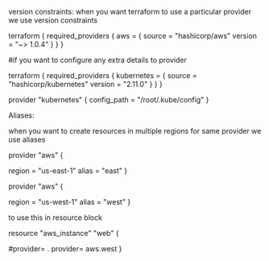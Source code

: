 version constraints:
when you want terraform to use a particular provider we use version constraints

terraform {
  required_providers {
    aws = {
      source  = "hashicorp/aws"
      version = "~> 1.0.4"
    }
  }
}

#if you want to configure any extra details to provider

terraform {
  required_providers {
    kubernetes = {
      source = "hashicorp/kubernetes"
      version = "2.11.0"
    }
  }
}

provider "kubernetes" {
  config_path    = "/root/.kube/config"
}



Aliases:

when you want to create resources in multiple regions for same provider we use aliases

provider "aws" {

  region = "us-east-1"
  alias = "east"
}


provider "aws" {

  region = "us-west-1"
  alias = "west"
}


to use this  in resource block 

resource "aws_instance" "web" {

  #provider= <provider>.<alias>
  provider= aws.west
}